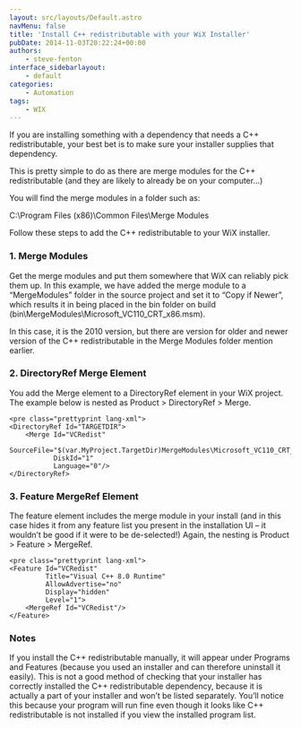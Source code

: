```yaml
---
layout: src/layouts/Default.astro
navMenu: false
title: 'Install C++ redistributable with your WiX Installer'
pubDate: 2014-11-03T20:22:24+00:00
authors:
    - steve-fenton
interface_sidebarlayout:
    - default
categories:
    - Automation
tags:
    - WIX
---
```


If you are installing something with a dependency that needs a C++ redistributable, your best bet is to make sure your installer supplies that dependency.

This is pretty simple to do as there are merge modules for the C++ redistributable (and they are likely to already be on your computer…)

You will find the merge modules in a folder such as:

C:\\Program Files (x86)\\Common Files\\Merge Modules

Follow these steps to add the C++ redistributable to your WiX installer.

### 1. Merge Modules

Get the merge modules and put them somewhere that WiX can reliably pick them up. In this example, we have added the merge module to a “MergeModules” folder in the source project and set it to “Copy if Newer”, which results it in being placed in the bin folder on build (bin\\MergeModules\\Microsoft\_VC110\_CRT\_x86.msm).

In this case, it is the 2010 version, but there are version for older and newer version of the C++ redistributable in the Merge Modules folder mention earlier.

### 2. DirectoryRef Merge Element

You add the Merge element to a DirectoryRef element in your WiX project. The example below is nested as Product &gt; DirectoryRef &gt; Merge.

```
<pre class="prettyprint lang-xml">
<DirectoryRef Id="TARGETDIR">
    <Merge Id="VCRedist" 
           SourceFile="$(var.MyProject.TargetDir)MergeModules\Microsoft_VC110_CRT_x86.msm" 
           DiskId="1" 
           Language="0"/>
</DirectoryRef>
```
### 3. Feature MergeRef Element

The feature element includes the merge module in your install (and in this case hides it from any feature list you present in the installation UI – it wouldn’t be good if it were to be de-selected!) Again, the nesting is Product &gt; Feature &gt; MergeRef.

```
<pre class="prettyprint lang-xml">
<Feature Id="VCRedist" 
         Title="Visual C++ 8.0 Runtime" 
         AllowAdvertise="no" 
         Display="hidden" 
         Level="1">
    <MergeRef Id="VCRedist"/>
</Feature>
```
### Notes

If you install the C++ redistributable manually, it will appear under Programs and Features (because you used an installer and can therefore uninstall it easily). This is not a good method of checking that your installer has correctly installed the C++ redistributable dependency, because it is actually a part of your installer and won’t be listed separately. You’ll notice this because your program will run fine even though it looks like C++ redistributable is not installed if you view the installed program list.